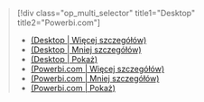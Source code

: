 > [!div class="op_multi_selector" title1="Desktop" title2="Powerbi.com"]
> * [(Desktop | Więcej szczegółów)](../power-bi-custom-visuals-use.md)
> * [(Desktop | Mniej szczegółów)](../powerbi-custom-visuals-use-less.md)
> * [(Desktop | Pokaż)](../powerbi-custom-visuals-add-to-report-vid.md)
> * [(Powerbi.com | Więcej szczegółów)](../power-bi-report-add-custom-visual.md)
> * [(Powerbi.com | Mniej szczegółów)](../powerbi-custom-visuals-add-to-report-less.md)
> * [(Powerbi.com | Pokaż)](../powerbi-custom-visuals-add-to-report-vid.md)
> 
> 

